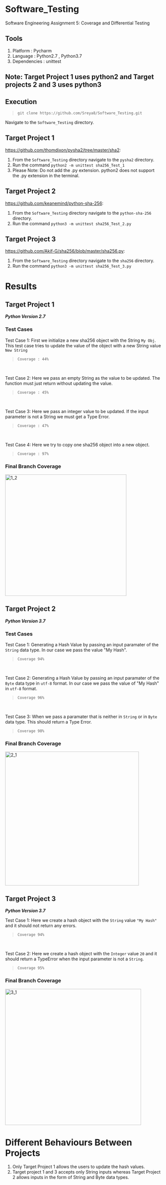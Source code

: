 # Software_Testing
Software Engineering Assignment 5: Coverage and Differential Testing

## Tools
1. Platform : Pycharm
2. Language : Python2.7 , Python3.7
3. Dependencies : unittest

## Note: Target Project 1 uses python2 and Target projects 2 and 3 uses python3

## Execution
>````git clone https://github.com/Sreya8/Software_Testing.git````

Navigate to the ````Software_Testing```` directory.

## Target Project 1
https://github.com/thomdixon/pysha2/tree/master/sha2:
1. From the ````Software_Testing```` directory navigate to the ````pysha2```` directory.
2. Run the command ````python2 -m unittest sha256_Test_1````
3. Please Note: Do not add the .py extension. python2 does not support the .py extension in the terminal.

## Target Project 2
https://github.com/keanemind/python-sha-256:
1. From the ````Software_Testing```` directory navigate to the ````python-sha-256```` directory.
2. Run the command ````python3 -m unittest sha256_Test_2.py````

## Target Project 3
https://github.com/Akif-G/sha256/blob/master/sha256.py:
1. From the ````Software_Testing```` directory navigate to the ````sha256```` directory.
2. Run the command ````python3 -m unittest sha256_Test_3.py````

# Results
## Target Project 1
<b><i>Python Version 2.7</i> </b></br>

### Test Cases

Test Case 1: First we initialize a new sha256 object with the String ````My Obj````. 
This test case tries to update the value of the object with a new String value ````New String````
>````Coverage : 44%````
</br>

Test Case 2: Here we pass an empty String as the value to be updated. The function must just return without updating the value.
>````Coverage : 45%````
</br>

Test Case 3: Here we pass an integer value to be updated. If the input parameter is not a String we must get a Type Error.
>````Coverage : 47%````
</br>

Test Case 4: Here we try to copy one sha256 object into a new object.
>````Coverage : 97%````

### Final Branch Coverage
<img width="390" alt="1_2" src="https://user-images.githubusercontent.com/54528672/173066528-857008d4-d43a-47e5-9825-822c5cc3247c.png">


## Target Project 2
<b><i>Python Version 3.7</i> </b></br>

### Test Cases
Test Case 1: Generating a Hash Value by passing an input paramater of the  ````String```` data type. In our case we pass the value "My Hash".
>````Coverage 94%````
</br>

Test Case 2: Generating a Hash Value by passing an input paramater of the  ````Byte```` data type in ````utf-8```` format. In our case we pass the value of "My Hash" in ````utf-8```` format.  
>````Coverage 96%````
</br>

Test Case 3: When we pass a paramater that is neither in ````String```` or in ````Byte```` data type. This should return a Type Error.
>````Coverage 98%````

### Final Branch Coverage
<img width="430" alt="2_1" src="https://user-images.githubusercontent.com/54528672/173066553-31a674b2-ef47-435e-90e1-74bb27e01a5d.png">

## Target Project 3
<b><i>Python Version 3.7</i> </b></br>

Test Case 1: Here we create a hash object with the ````String```` value ````"My Hash"```` and it should not return any errors.
>````Coverage 94%````
</br>

Test Case 2: Here we create a hash object with the ````Integer```` value ````20```` and it should return a TypeError when the input parameter is not a ````String````.
>````Coverage 95%````

### Final Branch Coverage
<img width="437" alt="3_1" src="https://user-images.githubusercontent.com/54528672/173066616-1d6d67c4-b527-4940-8d81-3fa6cd6211b9.png">

# Different Behaviours Between Projects
1. Only Target Project 1 allows the users to update the hash values.
2. Target project 1 and 3 accepts only String inputs whereas Target Project 2 allows inputs in the form of String and Byte data types.
